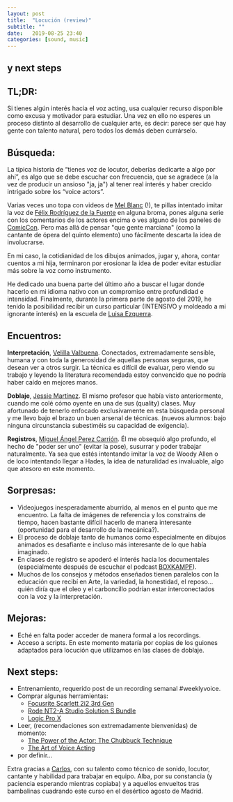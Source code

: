 ```yaml
---
layout: post
title:  "Locución (review)"
subtitle: ""
date:   2019-08-25 23:40
categories: [sound, music]
---
```

## y next steps

## TL;DR:
Si tienes algún interés hacia el voz acting, usa cualquier recurso disponible como excusa y motivador para estudiar. Una vez en ello no esperes un proceso distinto al desarrollo de cualquier arte, es decir: parece ser que hay gente con talento natural, pero todos los demás deben currárselo.

## Búsqueda:
La típica historia de “tienes voz de locutor, deberías dedicarte a algo por ahí”, es algo que se debe escuchar con frecuencia, que se agradece (a la vez de producir un ansioso "ja, ja") al tener real interés y haber crecido intrigado sobre los “voice actors”.

Varias veces uno topa con videos de [Mel Blanc](https://en.wikipedia.org/wiki/Mel_Blanc) (!), te pillas intentado imitar la voz de [Félix Rodríguez de la Fuente](https://en.wikipedia.org/wiki/Félix_Rodr%C3%ADguez_de_la_Fuente) en alguna broma, pones alguna serie con los comentarios de los actores encima o ves alguno de los paneles de [ComicCon](https://www.youtube.com/watch?v=l2WPaomhoNc). Pero mas allá de pensar "que gente marciana" (como la cantante de ópera del quinto elemento) uno fácilmente descarta la idea de involucrarse. 

En mi caso, la cotidianidad de los dibujos animados, jugar y, ahora, contar cuentos a mi hija, terminaron por erosionar la idea de poder evitar estudiar más sobre la voz como instrumento.
 
He dedicado una buena parte del último año a buscar el lugar donde hacerlo en mi idioma nativo con un compromiso entre profundidad e intensidad. Finalmente, durante la primera parte de agosto del 2019, he tenido la posibilidad recibir un curso particular (INTENSIVO y moldeado a mi ignorante interés) en la escuela de [Luisa Ezquerra](https://www.escuelaluisaezquerra.com).

## Encuentros:
**Interpretación**, [Velilla Valbuena](https://www.youtube.com/watch?v=cWXNuKAvRrQ).
Conectados, extremadamente sensible, humana y con toda la generosidad de aquellas personas seguras, que desean ver a otros surgir. La técnica es difícil de evaluar, pero viendo su trabajo y leyendo la literatura recomendada estoy convencido que no podría haber caído en mejores manos.

**Doblaje**, [Jessie Martínez](https://vimeo.com/jessiemartinez).
El mismo profesor que había visto anteriormente, cuando me colé cómo oyente en una de sus (quality) clases.
Muy afortunado de tenerlo enfocado exclusivamente en esta búsqueda personal y me llevo bajo el brazo un buen arsenal de técnicas. (nuevos alumnos: bajo ninguna circunstancia subestiméis su capacidad de exigencia).

**Registros**, [Miguel Ángel Perez Carrión](http://www.robinaudio.com). 
Él me obsequió algo profundo, el hecho de "poder ser uno" (evitar la pose), susurrar y poder trabajar naturalmente. Ya sea que estés intentando imitar la voz de Woody Allen o de loco intentando llegar a Hades, la idea de naturalidad es invaluable, algo que atesoro en este momento.

## Sorpresas:
- Videojuegos inesperadamente aburrido, al menos en el punto que me encuentro. La falta de imágenes de referencia y los constrains de tiempo, hacen bastante difícil hacerlo de manera interesante (oportunidad para el desarrollo de la mecánica?). 
- El proceso de doblaje tanto de humanos como especialmente en dibujos animados es desafiante e incluso más interesante de lo que había imaginado.
- En clases de registro se apoderó el interés hacia los documentales (especialmente después de escuchar el podcast [BOXKAMPF](https://podcasts.apple.com/de/podcast/boxkampf-yo-boxe%C3%A9-en-auschwitz/id1473753423?l=en)).
- Muchos de los consejos y métodos enseñados tienen paralelos con la educación que recibí en Arte, la variedad, la honestidad, el reposo... quién diría que el oleo y el carboncillo podrían estar interconectados con la voz y la interpretación.

## Mejoras:
- Eché en falta poder acceder de manera formal a los recordings.
- Acceso a scripts. En este momento mataría por copias de los guiones adaptados para locución que utilizamos en las clases de doblaje.

## Next steps:
- Entrenamiento, requerido post de un recording semanal #weeklyvoice.
- Comprar algunas herramientas:
	- [Focusrite Scarlett 2i2 3rd Gen](https://www.thomann.de/intl/focusrite_scarlett_2i2_3rd_gen.htm)
	- [Rode NT2-A Studio Solution S Bundle](https://www.thomann.de/intl/rode_nt2_a_studio_solution_s_bundle.htm)
	- [Logic Pro X](https://www.apple.com/logic-pro/)
- Leer, (recomendaciones son extremadamente bienvenidas) de momento:
	- [The Power of the Actor: The Chubbuck Technique](https://www.amazon.com/Power-Actor-Ivana-Chubbuck-ebook-dp-B001R9DIA2/dp/B001R9DIA2/ref=mt_kindle?_encoding=UTF8&me=&qid=1566771783)
	- [The Art of Voice Acting](https://www.amazon.com/Art-Voice-Acting-Performing-Voiceover/dp/0415736978/ref=sr_1_2?keywords=the+art+of+voice+acting&qid=1566771943&s=books&sr=1-2)
- por definir...


Extra gracias a [Carlos](https://www.youtube.com/watch?v=TcOErkCijM4), con su talento como técnico de sonido, locutor, cantante y habilidad para trabajar en equipo. Alba, por su constancia (y paciencia esperando mientras copiaba) y a aquellos envueltos tras bambalinas cuadrando este curso en el desértico agosto de Madrid. 